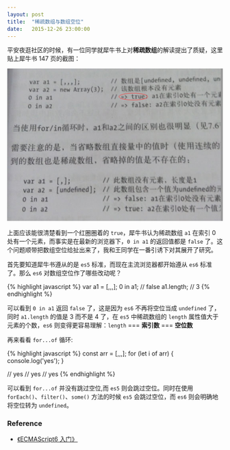 ```yaml
---
layout: post
title:  "稀疏数组与数组空位"
date:   2015-12-26 23:00:00
---
```


平安夜逛社区的时候，有一位同学就犀牛书上对**稀疏数组**的解读提出了质疑，这里贴上犀牛书 147 页的截图：

![犀牛书 P147][book]

上面应该能很清楚看到一个红圈圈着的 `true`，犀牛书认为稀疏数组 `a1` 在索引 0 处有一个元素，而事实是在最新的浏览器下，`0 in a1` 的返回值都是 `false` 了。这个问题顺带把数组空位给扯出来了，我和王同学在一番引诱下对其展开了研究。

首先要知道犀牛书遵从的是 `es5` 标准，而现在主流浏览器都开始遵从 `es6` 标准了。那么 `es6` 对数组空位作了哪些改动呢？

{% highlight javascript %}
var a1 = [,,,];
0 in a1; // false
a1.length; // 3
{% endhighlight %}

可以看到 `0 in a1` 返回 `false` 了，这是因为 `es6` 不再将空位当成 `undefined` 了，同时 `a1.length` 的值是 3 而不是 4 了，在 `es5` 中稀疏数组的 `length` 属性值大于元素的个数，`es6` 则变得更容易理解：`length` === **索引数** === **空位数**

再来看看 `for...of` 循环:

{% highlight javascript %}
const arr = [,,,];
for (let i of arr) {
  console.log('yes');
}

// yes
// yes
// yes
{% endhighlight %}

可以看到 `for...of` 并没有跳过空位,而 `es5` 则会跳过空位。同时在使用 `forEach()`、`filter()`、`some()` 方法的时候 `es5` 会跳过空位，而 `es6` 则会明确地将空位转为 `undefined`。

### Reference
* [《ECMAScript6 入门》][es6tutorial]

[book]: ../images/2015.12.26/book.jpg
[es6tutorial]: http://es6.ruanyifeng.com/#docs/array#数组的空位
